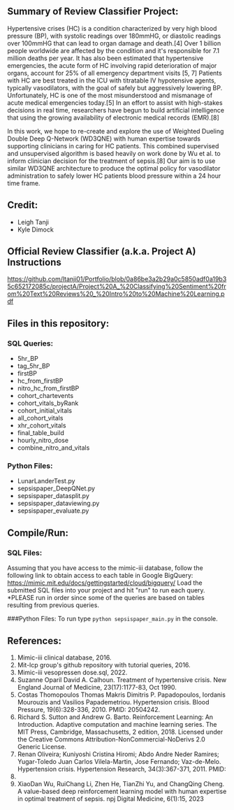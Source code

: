 ## Summary of Review Classifier Project:
Hypertensive crises (HC) is a condition characterized by very high blood 
pressure (BP), with systolic readings over 180mmHG, or diastolic readings over
100mmHG that can lead to organ damage and death.[4] Over 1 billion people
worldwide are affected by the condition and it's responsible for 7.1 million deaths per year. It has also been estimated that hypertensive emergencies, the
acute form of HC involving rapid deterioration of major organs, account for 25%
of all emergency department visits [5, 7] Patients with HC are best treated in 
the ICU with titratable IV hypotensive agents, typically vasodilators, with the 
goal of safely but aggressively lowering BP. Unfortunately, HC is one of the 
most misunderstood and mismanage of acute medical emergencies today.[5] 
In an effort to assist with high-stakes decisions in real time, researchers have 
begun to build artificial intelligence that using the growing availability of 
electronic medical records (EMR).[8]

In this work, we hope to re-create and explore the use of Weighted Dueling
Double Deep Q-Network (WD3QNE) with human expertise towards supporting
clinicians in caring for HC patients. This combined supervised and unsupervised
algorithm is based heavily on work done by Wu et al. to inform clinician decision
for the treatment of sepsis.[8] Our aim is to use similar WD3QNE architecture
to produce the optimal policy for vasodilator administration to safely lower HC
patients blood pressure within a 24 hour time frame.


## Credit:
* Leigh Tanji
* Kyle Dimock

## Official Review Classifier (a.k.a. Project A) Instructions
https://github.com/ltanji01/Portfolio/blob/0a86be3a2b29a0c5850adf0a19b35c652172085c/projectA/Project%20A_%20Classifying%20Sentiment%20from%20Text%20Reviews%20_%20Intro%20to%20Machine%20Learning.pdf

## Files in this repository:
### SQL Queries: 
* 5hr_BP
* tag_5hr_BP
* firstBP
* hc_from_firstBP
* nitro_hc_from_firstBP
* cohort_chartevents
* cohort_vitals_byRank
* cohort_initial_vitals
* all_cohort_vitals
* xhr_cohort_vitals
* final_table_build
* hourly_nitro_dose
* combine_nitro_and_vitals
 
### Python Files:
* LunarLanderTest.py
* sepsispaper_DeepQNet.py
* sepsispaper_datasplit.py
* sepsispaper_dataviewing.py
* sepsispaper_evaluate.py

## Compile/Run:
### SQL Files:
Assuming that you have access to the mimic-iii database, follow the following
link to obtain access to each table in Google BigQuery:
https://mimic.mit.edu/docs/gettingstarted/cloud/bigquery/ 
Load the submitted SQL files into your project and hit "run" to run each query.
*PLEASE run in order since some of the queries are based on tables resulting 
from previous queries.

###Python Files:
To run type ```python sepsispaper_main.py``` in the console.

## References:
1. Mimic-iii clinical database, 2016.
2. Mit-lcp group's github repository with tutorial queries, 2016.
3. Mimic-iii vesopressen dose.sql, 2022.
4. Suzanne Oparil David A. Calhoun. Treatment of hypertensive crisis. New
England Journal of Medicine, 23(17):1177-83, Oct 1990.
5. Costas Thomopoulos Thomas Makris Dimitris P. Papadopoulos, Iordanis Mourouzis and Vasilios Papademetriou. Hypertension crisis. Blood Pressure, 19(6):328-336, 2010. PMID: 20504242.
6. Richard S. Sutton and Andrew G. Barto. Reinforcement Learning: An Introduction. Adaptive computation and machine learning series. The MIT
Press, Cambridge, Massachusetts, 2 edition, 2018. Licensed under the Creative Commons Attribution-NonCommercial-NoDerivs 2.0 Generic License.
7. Renan Oliveira; Kuniyoshi Cristina Hiromi; Abdo Andre Neder Ramires;
Yugar-Toledo Juan Carlos Vilela-Martin, Jose Fernando; Vaz-de-Melo. Hypertension crisis. Hypertension Research, 34(3):367-371, 2011. PMID:
20504242.
8. XiaoDan Wu, RuiChang Li, Zhen He, TianZhi Yu, and ChangQing Cheng.
A value-based deep reinforcement learning model with human expertise in
optimal treatment of sepsis. npj Digital Medicine, 6(1):15, 2023
